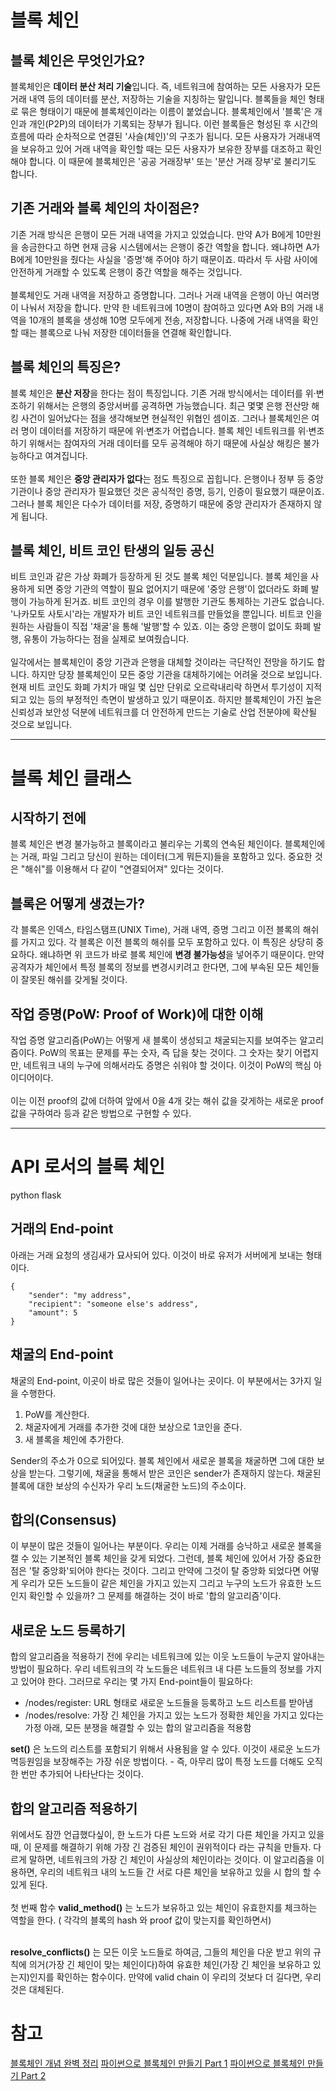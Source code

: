# 블록 체인

## 블록 체인은 무엇인가요?
블록체인은 **데이터 분산 처리 기술**입니다. 즉, 네트워크에 참여하는 모든 사용자가 모든 거래 내역 등의 데이터를 분산, 저장하는 기술을 지칭하는 말입니다. 블록들을 체인 형태로 묶은 형태이기 때문에 블록체인이라는 이름이 붙었습니다. 블록체인에서 '블록'은 개인과 개인(P2P)의 데이터가 기록되는 장부가 됩니다. 이런 블록들은 형성된 후 시간의 흐름에 따라 순차적으로 연결된 '사슬(체인)'의 구조가 됩니다. 모든 사용자가 거래내역을 보유하고 있어 거래 내역을 확인할 때는 모든 사용자가 보유한 장부를 대조하고 확인해야 합니다. 이 때문에 블록체인은 '공공 거래장부' 또는 '분산 거래 장부'로 불리기도 합니다.

## 기존 거래와 블록 체인의 차이점은?
기존 거래 방식은 은행이 모든 거래 내역을 가지고 있었습니다. 만약 A가 B에게 10만원을 송금한다고 하면 현재 금융 시스템에서는 은행이 중간 역할을 합니다. 왜냐하면 A가 B에게 10만원을 줬다는 사실을 '증명'해 주어야 하기 때문이죠. 따라서 두 사람 사이에 안전하게 거래할 수 있도록 은행이 중간 역할을 해주는 것입니다.
<br><br>
블록체인도 거래 내역을 저장하고 증명합니다. 그러나 거래 내역을 은행이 아닌 여러명이 나눠서 저장을 합니다. 만약 한 네트워크에 10명이 참여하고 있다면 A와 B의 거래 내역을 10개의 블록을 생성해 10명 모두에게 전송, 저장합니다. 나중에 거래 내역을 확인할 때는 블록으로 나눠 저장한 데이터들을 연결해 확인합니다.

## 블록 체인의 특징은?
블록 체인은 **분산 저장**을 한다는 점이 특징입니다. 기존 거래 방식에서는 데이터를 위·변조하기 위해서는 은행의 중앙서버를 공격하면 가능했습니다. 최근 몇몇 은행 전산망 해킹 사건이 일어났다는 점을 생각해보면 현실적인 위협인 셈이죠. 그러나 블록체인은 여러 명이 데이터를 저장하기 때문에 위·변조가 어렵습니다. 블록 체인 네트워크를 위·변조하기 위해서는 참여자의 거래 데이터를 모두 공격해야 하기 때문에 사실상 해킹은 불가능하다고 여겨집니다.
<br><br>
또한 블록 체인은 **중앙 관리자가 없다**는 점도 특징으로 꼽힙니다. 은행이나 정부 등 중앙 기관이나 중앙 관리자가 필요했던 것은 공식적인 증명, 등기, 인증이 필요했기 때문이죠. 그러나 블록 체인은 다수가 데이터를 저장, 증명하기 때문에 중앙 관리자가 존재하지 않게 됩니다.

## 블록 체인, 비트 코인 탄생의 일등 공신
비트 코인과 같은 가상 화폐가 등장하게 된 것도 블록 체인 덕분입니다. 블록 체인을 사용하게 되면 중앙 기관의 역할이 필요 없어지기 때문에 '중앙 은행'이 없더라도 화폐 발행이 가능하게 된거죠. 비트 코인의 경우 이를 발행한 기관도 통제하는 기관도 없습니다. '나카모토 사토시'라는 개발자가 비트 코인 네트워크를 만들었을 뿐입니다. 비트코 인을 원하는 사람들이 직접 '채굴'을 통해 '발행'할 수 있죠. 이는 중앙 은행이 없이도 화폐 발행, 유통이 가능하다는 점을 실제로 보여줬습니다.
<br><br>
일각에서는 블록체인이 중앙 기관과 은행을 대체할 것이라는 극단적인 전망을 하기도 합니다. 하지만 당장 블록체인이 모든 중앙 기관을 대체하기에는 어려울 것으로 보입니다. 현재 비트 코인도 화폐 가치가 매일 몇 십만 단위로 오르락내리락 하면서 투기성이 지적되고 있는 등의 부정적인 측면이 발생하고 있기 때문이죠. 하지만 블록체인이 가진 높은 신뢰성과 보안성 덕분에 네트워크를 더 안전하게 만드는 기술로 산업 전분야에 확산될 것으로 보입니다.

------------------------------------------------------------------------------------------------------------------------------------------
# 블록 체인 클래스

## 시작하기 전에
 블록 체인은 변경 불가능하고 블록이라고 불리우는 기록의 연속된 체인이다. 블록체인에는 거래, 파일 그리고 당신이 원하는 데이터(그게 뭐든지)들을 포함하고 있다. 중요한 것은 "해쉬"를 이용해서 다 같이 "연결되어져" 있다는 것이다. 

## 블록은 어떻게 생겼는가?
각 블록은 인덱스, 타임스탬프(UNIX Time), 거래 내역, 증명 그리고 이전 블록의 해쉬를 가지고 있다. 각 블록은 이전 블록의 해쉬를 모두 포함하고 있다. 이 특징은 상당히 중요하다. 왜냐하면 위 코드가 바로 블록 체인에 **변경 불가능성**을 넣어주기 때문이다. 만약 공격자가 체인에서 특정 블록의 정보를 변경시키려고 한다면, 그에 부속된 모든 체인들이 잘못된 해쉬를 갖게될 것이다.

## 작업 증명(PoW: Proof of Work)에 대한 이해
작업 증명 알고리즘(PoW)는 어떻게 새 블록이 생성되고 채굴되는지를 보여주는 알고리즘이다. PoW의 목표는 문제를 푸는 숫자, 즉 답을 찾는 것이다. 그 숫자는 찾기 어렵지만, 네트워크 내의 누구에 의해서라도 증명은 쉬워야 할 것이다. 이것이 PoW의 핵심 아이디어이다.
<br><br>
이는 이전 proof의 값에 더하여 앞에서 0을 4개 갖는 해쉬 값을 갖게하는 새로운 proof 값을 구하여라 등과 같은 방법으로 구현할 수 있다.

------------------------------------------------------------------------------------------------------------------------------------------
# API 로서의 블록 체인
python flask

## 거래의 End-point
아래는 거래 요청의 생김새가 묘사되어 있다. 이것이 바로 유저가 서버에게 보내는 형태이다.

    {
        "sender": "my address",
        "recipient": "someone else's address",
        "amount": 5
    }

## 채굴의 End-point
 채굴의 End-point, 이곳이 바로 많은 것들이 일어나는 곳이다. 이 부분에서는 3가지 일을 수행한다.
 
 1. PoW를 계산한다.
 2. 채굴자에게 거래를 추가한 것에 대한 보상으로 1코인을 준다.
 3. 새 블록을 체인에 추가한다.
 
 Sender의 주소가 0으로 되어있다. 블록 체인에서 새로운 블록을 채굴하면 그에 대한 보상을 받는다. 그렇기에, 채굴을 통해서 받은 코인은 sender가 존재하지 않는다. 채굴된 블록에 대한 보상의 수신자가 우리 노드(채굴한 노드)의 주소이다.

## 합의(Consensus)
이 부분이 많은 것들이 일어나는 부분이다. 우리는 이제 거래를 승낙하고 새로운 블록을 캘 수 있는 기본적인 블록 체인을 갖게 되었다. 그런데, 블록 체인에 있어서 가장 중요한 점은 '탈 중앙화'되어야 한다는 것이다. 그리고 만약에 그것이 탈 중앙화 되었다면 어떻게 우리가 모든 노드들이 같은 체인을 가지고 있는지 그리고 누구의 노드가 유효한 노드인지 확인할 수 있을까? 그 문제를 해결하는 것이 바로 '합의 알고리즘'이다.

## 새로운 노드 등록하기
합의 알고리즘을 적용하기 전에 우리는 네트워크에 있는 이웃 노드들이 누군지 알아내는 방법이 필요하다. 우리 네트워크의 각 노드들은 네트워크 내 다른 노드들의 정보를 가지고 있어야 한다. 그러므로 우리는 몇 가지 End-point들이 필요하다:

 - /nodes/register: URL 형태로 새로운 노드들을 등록하고 노드 리스트를 받아냄
 - /nodes/resolve: 가장 긴 체인을 가지고 있는 노드가 정확한 체인을 가지고 있다는 가정 아래, 모든 분쟁을 해결할 수 있는 합의 알고리즘을 적용함
 
 **set()** 은 노드의 리스트를 포함되기 위해서 사용됨을 알 수 있다. 이것이 새로운 노드가 멱등원임을 보장해주는 가장 쉬운 방법이다. - 즉, 아무리 많이 특정 노드를 더해도 오직 한 번만 추가되어 나타난다는 것이다.
 
 ## 합의 알고리즘 적용하기
위에서도 잠깐 언급했다싶이, 한 노드가 다른 노드와 서로 각기 다른 체인을 가지고 있을 때, 이 문제를 해결하기 위해 가장 긴 검증된 체인이 권위적이다 라는 규칙을 만들자. 다르게 말하면, 네트워크의 가장 긴 체인이 사실상의 체인이라는 것이다. 이 알고리즘을 이용하면, 우리의 네트워크 내의 노드들 간 서로 다른 체인을 보유하고 있을 시 합의 할 수 있게 된다.
<br><br>
첫 번째 함수 **valid_method()** 는 노드가 보유하고 있는 체인이 유효한지를 체크하는 역할을 한다. ( 각각의 블록의 hash 와 proof 값이 맞는지를 확인하면서)
<br><br>

**resolve_conflicts()** 는 모든 이웃 노드들로 하여금, 그들의 체인을 다운 받고 위의 규칙에 의거(가장 긴 체인이 맞는 체인이다)하여 유효한 체인(가장 긴 체인을 보유하고 있는지)인지를 확인하는 함수이다. 만약에 valid chain 이 우리의 것보다 더 길다면, 우리 것은 대체된다.

# 참고
[블록체인 개념 완벽 정리](https://banksalad.com/contents/%EB%B8%94%EB%A1%9D%EC%B2%B4%EC%9D%B8-%EA%B0%9C%EB%85%90-%EC%99%84%EB%B2%BD-%EC%A0%95%EB%A6%AC-dh1do)
[파이썬으로 블록체인 만들기 Part 1](https://medium.com/caulink/%ED%8C%8C%EC%9D%B4%EC%8D%AC%EC%9C%BC%EB%A1%9C-%EB%B8%94%EB%A1%9D%EC%B2%B4%EC%9D%B8-%EB%A7%8C%EB%93%A4%EA%B8%B0-part-1-4386dbc735e)
[파이썬으로 블록체인 만들기 Part 2](https://medium.com/caulink/%ED%8C%8C%EC%9D%B4%EC%8D%AC%EC%9C%BC%EB%A1%9C-%EB%B8%94%EB%A1%9D%EC%B2%B4%EC%9D%B8-%EB%A7%8C%EB%93%A4%EA%B8%B0-part-2-633bb0555221)
